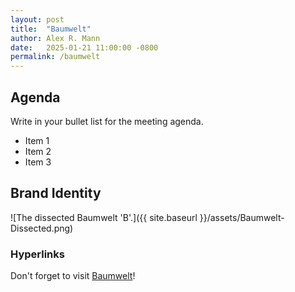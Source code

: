 ```yaml
---
layout: post
title:  "Baumwelt"
author: Alex R. Mann
date:   2025-01-21 11:00:00 -0800
permalink: /baumwelt
---
```

## Agenda
Write in your bullet list for the meeting agenda.
- Item 1
- Item 2
- Item 3

## Brand Identity

![The dissected Baumwelt 'B'.]({{ site.baseurl }}/assets/Baumwelt-Dissected.png)

### Hyperlinks

Don't forget to visit [Baumwelt][baumwelt]!

[baumwelt]: https://www.thebaumwelt.com